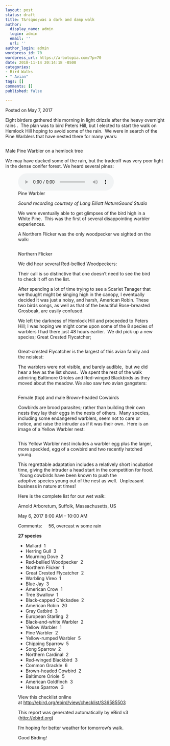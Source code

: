 ```yaml
---
layout: post
status: draft
title: T&rsquo;was a dark and damp walk
author:
  display_name: admin
  login: admin
  email: ''
  url: ''
author_login: admin
wordpress_id: 70
wordpress_url: https://arbotopia.com/?p=70
date: 2018-11-14 20:14:18 -0500
categories:
- Bird Walks
- " Avian"
tags: []
comments: []
published: false

---
```

<p>Posted on May 7, 2017</a></p>





<p>Eight birders gathered this morning in&nbsp;light drizzle after the heavy overnight rains . &nbsp;The plan was to bird Peters Hill, but I elected to start the walk on Hemlock Hill hoping to avoid some&nbsp;of the rain. &nbsp;We were in search of the Pine Warblers that have nested there for many years:</p>


<p><!-- wp:image {"id":252} --></p>
 <img src="/images/2018/11/P1120488.jpg" alt="" class="wp-image-252"/> 





<p>Male Pine Warbler on a hemlock tree</p>





<p>We may have ducked some of the rain, but the tradeoff was very poor light in the dense conifer forest. We heard several pines:</p>


<p><!-- wp:audio {"id":207} --></p>
<figure class="wp-block-audio"><audio controls src="/images/2018/11/3-21-Pine-Warbler.mp3"></audio><br />
<figcaption>Pine Warbler</figcaption>
 
<p><!-- /wp:audio --></p>



<p><em>Sound recording courtesy of Lang Elliott NatureSound Studio</em></p>





<p>We were eventually able to get glimpses of the bird high in a White Pine. &nbsp;This was the first of several&nbsp;disappointing warbler experiences.</p>





<p>A Northern Flicker was the only woodpecker we sighted on the walk:</p>


<p><!-- wp:image {"id":254} --></p>
 <img src="/images/2018/11/P1000139.jpg" alt="" class="wp-image-254"/> 





<p>Northern Flicker</p>





<p>We did hear several Red-bellied Woodpeckers:</p>





<p>Their call is so distinctive that one doesn&rsquo;t need to see the bird to check it off on the list.</p>





<p>After spending a lot of time trying to see a Scarlet Tanager that we thought might be singing&nbsp;high in the canopy, I&nbsp;eventually decided it was just a noisy, and harsh, American Robin. These two birds songs, as well as that of the beautiful Rose-breasted Grosbeak, are easily confused.</p>





<p>We left the darkness of Hemlock Hill and proceeded to Peters Hill; I was hoping we might come upon some of the 8 species of warblers I had there just 48 hours earlier. &nbsp;We did pick up a&nbsp;new species; Great Crested Flycatcher;</p>


<p><!-- wp:image {"id":255} --></p>
 <img src="/images/2018/11/P1050424.jpg" alt="" class="wp-image-255"/> 





<p>Great-crested Flycatcher is the largest of this avian family and the noisiest:</p>





<p>The warblers were not visible, and barely audible, &nbsp;but we did hear a few as the list shows. &nbsp;We spent the rest of the walk admiring Baltimore Orioles and Red-winged Blackbirds as they moved about the meadow. We also saw two avian&nbsp;gangsters:</p>


<p><!-- wp:image {"id":256} --></p>
 <img src="/images/2018/11/P1080358.jpg" alt="" class="wp-image-256"/> 





<p>Female (top) and male Brown-headed Cowbirds</p>





<p>Cowbirds are brood parasites; rather than building their own nests they lay their eggs in the&nbsp;nests of others. &nbsp;Many&nbsp;species, including some endangered warblers, seem not to care or notice, and raise the intruder as if it was their own. &nbsp;Here is an image of a Yellow Warbler nest:</p>


<p><!-- wp:image {"id":257} --></p>
 <img src="/images/2018/11/P1090613.jpg" alt="" class="wp-image-257"/> 





<p>This Yellow Warbler nest includes a warbler egg plus the larger, more speckled, egg of a cowbird and two recently hatched young.</p>





<p>This regrettable adaptation includes a relatively short incubation time, giving the intruder a head start&nbsp;in the competition for food. &nbsp;Young cowbirds have been known to push the adoptive&nbsp;species young out of the nest as well. &nbsp;Unpleasant business in nature at times!</p>





<p>Here is the complete list for our wet walk:</p>





<p>Arnold Arboretum, Suffolk, Massachusetts, US</p>





<p>May 6, 2017 8:00 AM &ndash; 10:00 AM</p>





<p>Comments: &nbsp;&nbsp;&nbsp;&nbsp;56, overcast w some rain</p>





<p><strong>27 species</strong></p>


<p><!-- wp:list --></p>
<ul>
<li>Mallard &nbsp;1</li>
<li>Herring Gull &nbsp;3</li>
<li>Mourning Dove &nbsp;2</li>
<li>Red-bellied Woodpecker &nbsp;2</li>
<li>Northern Flicker &nbsp;1</li>
<li>Great Crested Flycatcher &nbsp;2</li>
<li>Warbling Vireo &nbsp;1</li>
<li>Blue Jay &nbsp;3</li>
<li>American Crow &nbsp;1</li>
<li>Tree Swallow &nbsp;1</li>
<li>Black-capped Chickadee &nbsp;2</li>
<li>American Robin &nbsp;20</li>
<li>Gray Catbird &nbsp;3</li>
<li>European Starling &nbsp;2</li>
<li>Black-and-white Warbler &nbsp;2</li>
<li>Yellow Warbler &nbsp;1</li>
<li>Pine Warbler &nbsp;2</li>
<li>Yellow-rumped Warbler &nbsp;5</li>
<li>Chipping Sparrow &nbsp;5</li>
<li>Song Sparrow &nbsp;2</li>
<li>Northern Cardinal &nbsp;2</li>
<li>Red-winged Blackbird &nbsp;3</li>
<li>Common Grackle &nbsp;6</li>
<li>Brown-headed Cowbird &nbsp;2</li>
<li>Baltimore Oriole &nbsp;5</li>
<li>American Goldfinch &nbsp;3</li>
<li>House Sparrow &nbsp;3</li>
</ul>
<p><!-- /wp:list --></p>



<p>View this checklist online at&nbsp;<a href="http://ebird.org/ebird/view/checklist/S36585503">http://ebird.org/ebird/view/checklist/S36585503</a></p>





<p>This report was generated automatically by eBird v3 (<a href="https://web.archive.org/web/20170912192054/http://ebird.org/">http://ebird.org</a>)</p>





<p>I&rsquo;m hoping for better weather for tomorrow&rsquo;s walk.</p>





<p>Good Birding!<br></p>